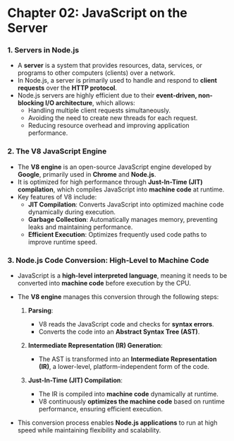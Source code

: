 # **Chapter 02: JavaScript on the Server**  

### **1. Servers in Node.js**  
- A **server** is a system that provides resources, data, services, or programs to other computers (clients) over a network.  
- In Node.js, a server is primarily used to handle and respond to **client requests** over the **HTTP protocol**.  
- Node.js servers are highly efficient due to their **event-driven, non-blocking I/O architecture**, which allows:  
  - Handling multiple client requests simultaneously.  
  - Avoiding the need to create new threads for each request.  
  - Reducing resource overhead and improving application performance.  

### **2. The V8 JavaScript Engine**  
- The **V8 engine** is an open-source JavaScript engine developed by **Google**, primarily used in **Chrome** and **Node.js**.  
- It is optimized for high performance through **Just-In-Time (JIT) compilation**, which compiles JavaScript into **machine code** at runtime.  
- Key features of V8 include:  
  - **JIT Compilation**: Converts JavaScript into optimized machine code dynamically during execution.  
  - **Garbage Collection**: Automatically manages memory, preventing leaks and maintaining performance.  
  - **Efficient Execution**: Optimizes frequently used code paths to improve runtime speed.  

### **3. Node.js Code Conversion: High-Level to Machine Code**  
- JavaScript is a **high-level interpreted language**, meaning it needs to be converted into **machine code** before execution by the CPU.  
- The **V8 engine** manages this conversion through the following steps:  

  1. **Parsing**:  
     - V8 reads the JavaScript code and checks for **syntax errors**.  
     - Converts the code into an **Abstract Syntax Tree (AST)**.  

  2. **Intermediate Representation (IR) Generation**:  
     - The AST is transformed into an **Intermediate Representation (IR)**, a lower-level, platform-independent form of the code.  

  3. **Just-In-Time (JIT) Compilation**:  
     - The IR is compiled into **machine code** dynamically at runtime.  
     - V8 continuously **optimizes the machine code** based on runtime performance, ensuring efficient execution.  

- This conversion process enables **Node.js applications** to run at high speed while maintaining flexibility and scalability.  
